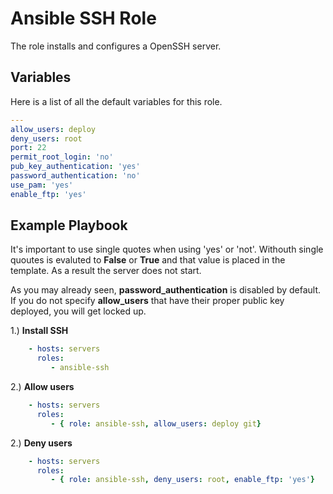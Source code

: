 Ansible SSH Role
===============
The role installs and configures a OpenSSH server. 

Variables
---------
Here is a list of all the default variables for this role.

```yaml
---
allow_users: deploy
deny_users: root
port: 22
permit_root_login: 'no'
pub_key_authentication: 'yes'
password_authentication: 'no'
use_pam: 'yes'
enable_ftp: 'yes'
```

Example Playbook
----------------

It's important to use single quotes when using 'yes' or 'not'. Withouth single quoutes is evaluted to **False** or **True** and that value is placed in the template. As a result the server does not start.

As you may already seen,  __password_authentication__ is disabled by default. If you do not specify **allow_users** that have their proper public key deployed, you will get locked up.

1.) **Install SSH**

```yaml
    - hosts: servers
      roles:
         - ansible-ssh
```
2.) **Allow users**

```yaml
    - hosts: servers
      roles:
         - { role: ansible-ssh, allow_users: deploy git}
```

2.) **Deny users**

```yaml
    - hosts: servers
      roles:
         - { role: ansible-ssh, deny_users: root, enable_ftp: 'yes'}
```

